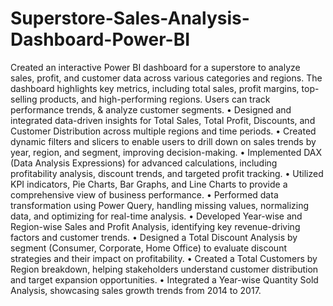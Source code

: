 # Superstore-Sales-Analysis-Dashboard-Power-BI
Created an interactive Power BI dashboard for a superstore to analyze sales, profit, and customer data across various categories and regions. The dashboard highlights key metrics, including total sales, profit margins, top-selling products, and high-performing regions. Users can track performance trends, &amp; analyze customer segments.
• Designed and integrated data-driven insights for Total Sales, Total Profit, Discounts, and Customer Distribution across multiple regions and time periods.
• Created dynamic filters and slicers to enable users to drill down on sales trends by year, region, and segment, improving decision-making.
• Implemented DAX (Data Analysis Expressions) for advanced calculations, including profitability analysis, discount trends, and targeted profit tracking.
• Utilized KPI indicators, Pie Charts, Bar Graphs, and Line Charts to provide a comprehensive view of business performance.
• Performed data transformation using Power Query, handling missing values, normalizing data, and optimizing for real-time analysis.
• Developed Year-wise and Region-wise Sales and Profit Analysis, identifying key revenue-driving factors and customer trends.
• Designed a Total Discount Analysis by segment (Consumer, Corporate, Home Office) to evaluate discount strategies and their impact on profitability.
• Created a Total Customers by Region breakdown, helping stakeholders understand customer distribution and target expansion opportunities.
• Integrated a Year-wise Quantity Sold Analysis, showcasing sales growth trends from 2014 to 2017.

